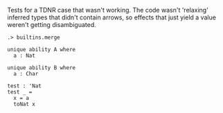 Tests for a TDNR case that wasn't working. The code wasn't 'relaxing'
inferred types that didn't contain arrows, so effects that just yield
a value weren't getting disambiguated.

```ucm:hide
.> builtins.merge
```

```unison
unique ability A where
  a : Nat

unique ability B where
  a : Char

test : 'Nat
test _ =
  x = a
  toNat x
```
